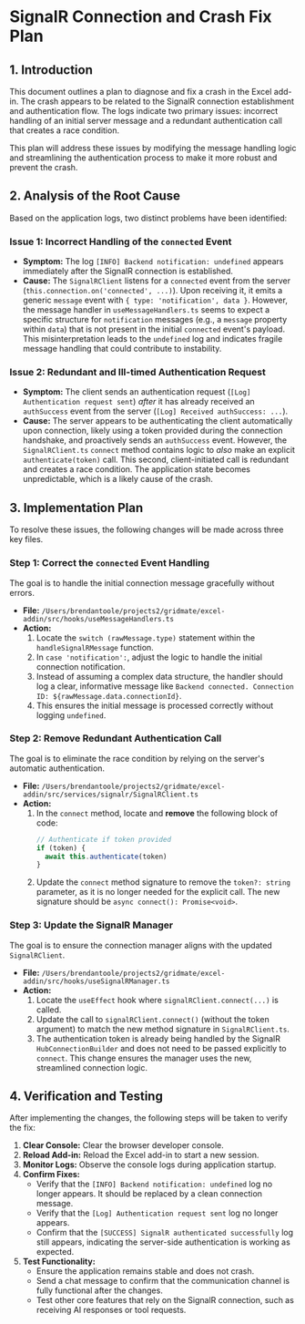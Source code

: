 # SignalR Connection and Crash Fix Plan

## 1. Introduction

This document outlines a plan to diagnose and fix a crash in the Excel add-in. The crash appears to be related to the SignalR connection establishment and authentication flow. The logs indicate two primary issues: incorrect handling of an initial server message and a redundant authentication call that creates a race condition.

This plan will address these issues by modifying the message handling logic and streamlining the authentication process to make it more robust and prevent the crash.

## 2. Analysis of the Root Cause

Based on the application logs, two distinct problems have been identified:

### Issue 1: Incorrect Handling of the `connected` Event

- **Symptom:** The log `[INFO] Backend notification: undefined` appears immediately after the SignalR connection is established.
- **Cause:** The `SignalRClient` listens for a `connected` event from the server (`this.connection.on('connected', ...)`). Upon receiving it, it emits a generic `message` event with `{ type: 'notification', data }`. However, the message handler in `useMessageHandlers.ts` seems to expect a specific structure for `notification` messages (e.g., a `message` property within `data`) that is not present in the initial `connected` event's payload. This misinterpretation leads to the `undefined` log and indicates fragile message handling that could contribute to instability.

### Issue 2: Redundant and Ill-timed Authentication Request

- **Symptom:** The client sends an authentication request (`[Log] Authentication request sent`) *after* it has already received an `authSuccess` event from the server (`[Log] Received authSuccess: ...`).
- **Cause:** The server appears to be authenticating the client automatically upon connection, likely using a token provided during the connection handshake, and proactively sends an `authSuccess` event. However, the `SignalRClient.ts` `connect` method contains logic to *also* make an explicit `authenticate(token)` call. This second, client-initiated call is redundant and creates a race condition. The application state becomes unpredictable, which is a likely cause of the crash.

## 3. Implementation Plan

To resolve these issues, the following changes will be made across three key files.

### Step 1: Correct the `connected` Event Handling

The goal is to handle the initial connection message gracefully without errors.

- **File:** `/Users/brendantoole/projects2/gridmate/excel-addin/src/hooks/useMessageHandlers.ts`
- **Action:**
    1.  Locate the `switch (rawMessage.type)` statement within the `handleSignalRMessage` function.
    2.  In `case 'notification':`, adjust the logic to handle the initial connection notification.
    3.  Instead of assuming a complex data structure, the handler should log a clear, informative message like `Backend connected. Connection ID: ${rawMessage.data.connectionId}`.
    4.  This ensures the initial message is processed correctly without logging `undefined`.

### Step 2: Remove Redundant Authentication Call

The goal is to eliminate the race condition by relying on the server's automatic authentication.

- **File:** `/Users/brendantoole/projects2/gridmate/excel-addin/src/services/signalr/SignalRClient.ts`
- **Action:**
    1.  In the `connect` method, locate and **remove** the following block of code:
        ```typescript
        // Authenticate if token provided
        if (token) {
          await this.authenticate(token)
        }
        ```
    2.  Update the `connect` method signature to remove the `token?: string` parameter, as it is no longer needed for the explicit call. The new signature should be `async connect(): Promise<void>`.

### Step 3: Update the SignalR Manager

The goal is to ensure the connection manager aligns with the updated `SignalRClient`.

- **File:** `/Users/brendantoole/projects2/gridmate/excel-addin/src/hooks/useSignalRManager.ts`
- **Action:**
    1.  Locate the `useEffect` hook where `signalRClient.connect(...)` is called.
    2.  Update the call to `signalRClient.connect()` (without the token argument) to match the new method signature in `SignalRClient.ts`.
    3.  The authentication token is already being handled by the SignalR `HubConnectionBuilder` and does not need to be passed explicitly to `connect`. This change ensures the manager uses the new, streamlined connection logic.

## 4. Verification and Testing

After implementing the changes, the following steps will be taken to verify the fix:

1.  **Clear Console:** Clear the browser developer console.
2.  **Reload Add-in:** Reload the Excel add-in to start a new session.
3.  **Monitor Logs:** Observe the console logs during application startup.
4.  **Confirm Fixes:**
    -   Verify that the `[INFO] Backend notification: undefined` log no longer appears. It should be replaced by a clean connection message.
    -   Verify that the `[Log] Authentication request sent` log no longer appears.
    -   Confirm that the `[SUCCESS] SignalR authenticated successfully` log still appears, indicating the server-side authentication is working as expected.
5.  **Test Functionality:**
    -   Ensure the application remains stable and does not crash.
    -   Send a chat message to confirm that the communication channel is fully functional after the changes.
    -   Test other core features that rely on the SignalR connection, such as receiving AI responses or tool requests.
